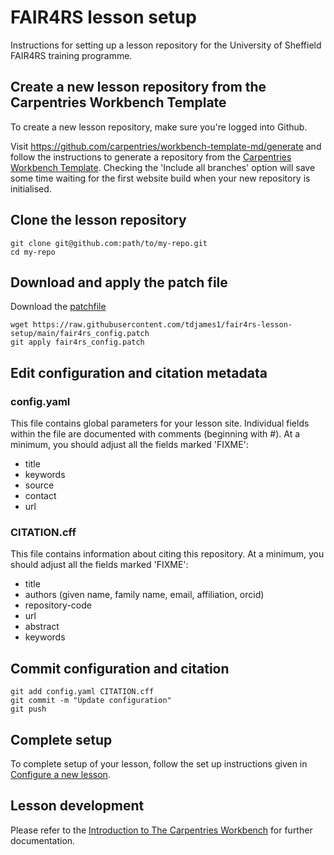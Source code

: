 # FAIR4RS lesson setup

Instructions for setting up a lesson repository for the University of
Sheffield FAIR4RS training programme.

## Create a new lesson repository from the Carpentries Workbench Template

To create a new lesson repository, make sure you're logged into Github.

Visit https://github.com/carpentries/workbench-template-md/generate
and follow the instructions to generate a repository from the
[Carpentries Workbench
Template](https://github.com/carpentries/workbench-template-md). Checking
the 'Include all branches' option will save some time waiting for the
first website build when your new repository is initialised.

## Clone the lesson repository

```
git clone git@github.com:path/to/my-repo.git
cd my-repo
```

## Download and apply the patch file

Download the
[patchfile](https://raw.githubusercontent.com/tdjames1/fair4rs-lesson-setup/main/fair4rs_config.patch)

```
wget https://raw.githubusercontent.com/tdjames1/fair4rs-lesson-setup/main/fair4rs_config.patch
git apply fair4rs_config.patch
```

## Edit configuration and citation metadata

### config.yaml

This file contains global parameters for your lesson site. Individual
fields within the file are documented with comments (beginning with
#). At a minimum, you should adjust all the fields marked 'FIXME':

* title
* keywords
* source
* contact
* url

### CITATION.cff

This file contains information about citing this repository. At a
minimum, you should adjust all the fields marked 'FIXME':

* title
* authors (given name, family name, email, affiliation, orcid)
* repository-code
* url
* abstract
* keywords

## Commit configuration and citation

```
git add config.yaml CITATION.cff
git commit -m "Update configuration"
git push
```

## Complete setup

To complete setup of your lesson, follow the set up instructions given
in [Configure a new lesson](https://github.com/carpentries/workbench-template-md#configure-a-new-lesson).

## Lesson development

Please refer to the [Introduction to The Carpentries
Workbench](https://carpentries.github.io/sandpaper-docs/) for further
documentation.
